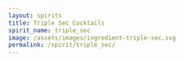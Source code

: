 ```yaml
---
layout: spirits
title: Triple Sec Cocktails
spirit_name: triple_sec
image: /assets/images/ingredient-triple-sec.svg
permalink: /spirit/triple_sec/
---
```

